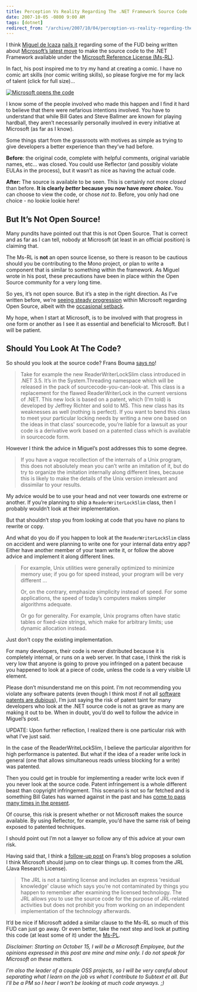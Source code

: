 ```yaml
---
title: Perception Vs Reality Regarding The .NET Framework Source Code
date: 2007-10-05 -0800 9:00 AM
tags: [dotnet]
redirect_from: "/archive/2007/10/04/perception-vs-reality-regarding-the-.net-framework-source-code.aspx/"
---
```


I think [Miguel de Icaza](http://tirania.org/blog/ "Miguel de Icaza")
[nails
it](http://tirania.org/blog/archive/2007/Oct-05-2.html "A Journey Into the Dumbo-o-Sphere")
regarding some of the FUD being written about [Microsoft’s latest
move](http://weblogs.asp.net/scottgu/archive/2007/10/03/releasing-the-source-code-for-the-net-framework-libraries.aspx "Releasing the Source Code for the .NET Framework Libraries")
to make the source code to the .NET Framework available under the
[Microsoft Reference License
(Ms-RL)](http://www.microsoft.com/resources/sharedsource/licensingbasics/referencelicense.mspx "Ms-RL").

In fact, his post inspired me to try my hand at creating a comic. I have
no comic art skills (nor comic writing skills), so please forgive me for
my lack of talent (click for full size)...

[![Microsoft opens the
code](https://haacked.com/images/haacked_com/WindowsLiveWriter/PerceptionVsReali.NETFrameworkSourceCode_13213/Microsoft%20opens%20the%20code_thumb_2.png)](https://haacked.com/images/Microsoft-opens-the-code.png "Reality vs Perception")

I know some of the people involved who made this happen and I find it
hard to believe that there were nefarious intentions involved. You have
to understand that while Bill Gates and Steve Ballmer are known for
playing hardball, they aren’t necessarily personally involved in every
initiative at Microsoft (as far as I know).

Some things start from the grassroots with motives as simple as trying
to give developers a better experience than they’ve had before.

**Before**: the original code, complete with helpful comments, original
variable names, etc... was closed. You could use Reflector (and possibly
violate EULAs in the process), but it wasn’t as nice as having the
actual code.

**After:** The source is available to be seen. This is certainly not
more *closed* than before. **It is clearly *better* because you now have
*more choice*.** You can choose to view the code, or chose *not to*.
Before, you only had one choice - no lookie lookie here!

But It’s Not Open Source!
-------------------------

Many pundits have pointed out that this is not Open Source. That is
correct and as far as I can tell, nobody at Microsoft (at least in an
official position) is claiming that.

The Ms-RL is **not** an open source license, so there is reason to be
cautious should you be contributing to the Mono project, or plan to
write a component that is similar to something within the framework. As
Miguel wrote in his post, these precautions have been in place within
the Open Source community for a very long time.

So yes, it’s not open source. But it’s a step in the right direction. As
I’ve written before, we’re [seeing steady
progression](https://haacked.com/archive/2007/07/26/microsoft-and-open-source.aspx "Microsoft and Open Source")
within Microsoft regarding Open Source, albeit with the [occasional
setback](https://haacked.com/archive/2007/05/13/is-fighting-open-source-with-patents-a-smart-move-by.aspx "Is Fighting Open Source with Patents a Smart Move By Microsoft?").

My hope, when I start at Microsoft, is to be involved with that progress
in one form or another as I see it as essential and beneficial to
Microsoft. But I will be patient.

Should You Look At The Code?
----------------------------

So should you look at the source code? Frans Bouma [says
no](http://weblogs.asp.net/fbouma/archive/2007/10/04/don-t-look-at-the-sourcecode-of-net-licensed-under-the-reference-license.aspx "Don’t look at the sourcecode of .NET licensed under the 'Reference License'")!

> Take for example the new ReaderWriterLockSlim class introduced in .NET
> 3.5. It’s in the System.Threading namespace which will be released in
> the pack of sourcecode-you-can-look-at. This class is a replacement
> for the flawed ReaderWriterLock in the current versions of .NET. This
> new lock is based on a patent, which (I’m told) is developed by
> Jeffrey Richter and sold to MS. This new class has its weaknesses as
> well (nothing is perfect). If you want to bend this class to meet your
> particular locking needs by writing a new one based on the ideas in
> that class' sourcecode, you’re liable for a lawsuit as your code is a
> derivative work based on a patented class which is available in
> sourcecode form.

However I think the advice in Miguel’s post addresses this to some
degree.

> If you have a vague recollection of the internals of a Unix program,
> this does not absolutely mean you can’t write an imitation of it, but
> do try to organize the imitation internally along different lines,
> because this is likely to make the details of the Unix version
> irrelevant and dissimilar to your results.

My advice would be to use your head and not veer towards one extreme or
another. If you’re planning to ship a `ReaderWriterLockSlim` class, then
I probably wouldn’t look at their implementation.

But that shouldn’t stop you from looking at code that you have no plans
to rewrite or copy.

And what do you do if you happen to look at the `ReaderWriterLockSlim`
class on accident and were planning to write one for your internal data
entry app? Either have another member of your team write it, or follow
the above advice and implement it along different lines.

> For example, Unix utilities were generally optimized to minimize
> memory use; if you go for speed instead, your program will be very
> different ...
>
> Or, on the contrary, emphasize simplicity instead of speed. For some
> applications, the speed of today’s computers makes simpler algorithms
> adequate.
>
> Or go for generality. For example, Unix programs often have static
> tables or fixed-size strings, which make for arbitrary limits; use
> dynamic allocation instead.

Just don’t copy the existing implementation.

For many developers, their code is never distributed because it is
completely internal, or runs on a web server. In that case, I think the
risk is very low that anyone is going to prove you infringed on a patent
because you happened to look at a piece of code, unless the code is a
very visible UI element.

Please don’t misunderstand me on this point. I’m not recommending you
violate any software patents (even though I think most if not all
[software patents are
dubious](http://www.codinghorror.com/blog/archives/000902.html "The Coming Software Patent Apocalypse")),
I’m just saying the risk of patent taint for many developers who look at
the .NET source code is not as grave as many are making it out to be.
When in doubt, you’d do well to follow the advice in Miguel’s post.

UPDATE: Upon further reflection, I realized there is one particular risk
with what I’ve just said.

In the case of the ReaderWriteLockSlim, I believe the particular
algorithm for high performance is patented. But what if the idea of a
reader write lock in general (one that allows simultaneous reads unless
blocking for a write) was patented.

Then you could get in trouble for implementing a reader write lock even
if you never look at the source code. Patent infringement is a whole
different beast than copyright infringement. This scenario is not so far
fetched and is something Bill Gates has warned against in the past and
has [come to pass many times in the
present](http://www.nytimes.com/2007/06/09/opinion/09lee.html?ex=1339041600&en=a2f3d8f1f3cfcb61&ei=5090&partner=rssuserland&emc=rss "A Patent Lie").

Of course, this risk is present whether or not Microsoft makes the
source available. By using Reflector, for example, you’d have the same
risk of being exposed to patented techniques.

I should point out I’m not a lawyer so follow any of this advice at your
own risk.

Having said that, I think a [follow-up
post](http://weblogs.asp.net/fbouma/archive/2007/10/05/more-on-the-net-sourcecode-and-its-reference-license.aspx "More on the .NET sourcecode and its 'Reference License'")
on Frans’s blog proposes a solution I think Microsoft should jump on to
clear things up. It comes from the JRL (Java Research License).

> The JRL is not a tainting license and includes an express 'residual
> knowledge' clause which says you’re not contaminated by things you
> happen to remember after examining the licensed technology. The JRL
> allows you to use the source code for the purpose of JRL-related
> activities but does not prohibit you from working on an independent
> implementation of the technology afterwards.

It’d be nice if Microsoft added a similar clause to the Ms-RL so much of
this FUD can just go away. Or even better, take the next step and look
at putting this code (at least some of it) under the
[Ms-PL](http://www.microsoft.com/resources/sharedsource/licensingbasics/permissivelicense.mspx "Microsoft Permissive License").

*Disclaimer: Starting on October 15, I will be a Microsoft Employee, but
the opinions expressed in this post are mine and mine only. I do not
speak for Microsoft on these matters.*

*I’m also the leader of a couple OSS projects, so I will be very careful
about separating what I learn on the job vs what I contribute to
Subtext et all.
But I’ll be a PM so I hear I won’t be looking at much code anyways. ;)*

